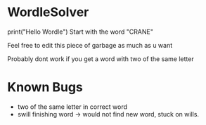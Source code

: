# WordleSolver
print("Hello Wordle")
Start with the word "CRANE"

Feel free to edit this piece of garbage as much as u want

Probably dont work if you get a word with two of the same letter


# Known Bugs
- two of the same letter in correct word
- swill finishing word -> would not find new word, stuck on wills.
